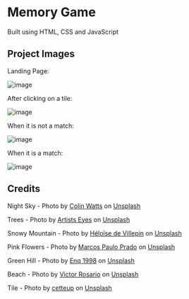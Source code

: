 # Memory Game
Built using HTML, CSS and JavaScript

## Project Images
Landing Page:

![image](https://github.com/bhanutejaswini/memory-game/assets/29518361/5caf0978-8f0a-4db4-8d64-9d94962101fb)

After clicking on a tile:

![image](https://github.com/bhanutejaswini/memory-game/assets/29518361/c8c14152-75eb-4bfa-a6c4-b25b203d6928)

When it is not a match:

![image](https://github.com/bhanutejaswini/memory-game/assets/29518361/3d88ff59-7c5c-4953-8647-6bb2d57714b6)


When it is a match:

![image](https://github.com/bhanutejaswini/memory-game/assets/29518361/4859cf28-cfc6-45f0-899c-35b07cb68b98)


## Credits

Night Sky - Photo by <a href="https://unsplash.com/@colinwatts?utm_content=creditCopyText&utm_medium=referral&utm_source=unsplash">Colin Watts</a> on <a href="https://unsplash.com/photos/a-view-of-the-night-sky-with-the-milky-in-the-distance-eYXrvDWeJWs?utm_content=creditCopyText&utm_medium=referral&utm_source=unsplash">Unsplash</a>

Trees - Photo by <a href="https://unsplash.com/@artistseyes?utm_content=creditCopyText&utm_medium=referral&utm_source=unsplash">Artists Eyes</a> on <a href="https://unsplash.com/photos/a-group-of-trees-that-are-standing-in-the-snow--DqzENPYLSE?utm_content=creditCopyText&utm_medium=referral&utm_source=unsplash">Unsplash</a>

Snowy Mountain - Photo by <a href="https://unsplash.com/@eino_art?utm_content=creditCopyText&utm_medium=referral&utm_source=unsplash">Héloïse de Villepin</a> on <a href="https://unsplash.com/photos/a-snowy-mountain-with-trees-and-a-ski-lift-BzF8T4KuJ4Y?utm_content=creditCopyText&utm_medium=referral&utm_source=unsplash">Unsplash</a>

Pink Flowers - Photo by <a href="https://unsplash.com/@marcospradobr?utm_content=creditCopyText&utm_medium=referral&utm_source=unsplash">Marcos Paulo Prado</a> on <a href="https://unsplash.com/photos/a-tree-with-pink-flowers-in-the-foreground-and-a-blue-sky-in-the-background-2xPxVs3ypm4?utm_content=creditCopyText&utm_medium=referral&utm_source=unsplash">Unsplash</a>

Green Hill - Photo by <a href="https://unsplash.com/@enq_1998?utm_content=creditCopyText&utm_medium=referral&utm_source=unsplash">Enq 1998</a> on <a href="https://unsplash.com/photos/a-green-hill-with-a-pink-sky-in-the-background-I4HlClYvzA8?utm_content=creditCopyText&utm_medium=referral&utm_source=unsplash">Unsplash</a>

Beach - Photo by <a href="https://unsplash.com/@vrrosario?utm_content=creditCopyText&utm_medium=referral&utm_source=unsplash">Victor Rosario</a> on <a href="https://unsplash.com/photos/an-aerial-view-of-a-beach-with-people-walking-on-it-VpzSIOMHoas?utm_content=creditCopyText&utm_medium=referral&utm_source=unsplash">Unsplash</a>

Tile - Photo by <a href="https://unsplash.com/@cetteup?utm_content=creditCopyText&utm_medium=referral&utm_source=unsplash">cetteup</a> on <a href="https://unsplash.com/photos/a-foggy-forest-filled-with-lots-of-trees-d3ci37Gcgxg?utm_content=creditCopyText&utm_medium=referral&utm_source=unsplash">Unsplash</a>
